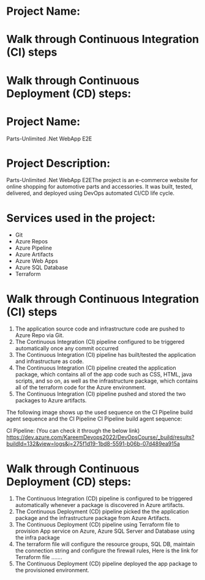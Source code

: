 
#  Project Name: 
# Walk through Continuous Integration (CI) steps
#  Walk through Continuous Deployment (CD) steps:

#  Project Name: 
Parts-Unlimited .Net WebApp E2E

#  Project Description:

Parts-Unlimited .Net WebApp E2EThe project is an e-commerce website for online shopping for automotive parts and accessories. It was built, tested, delivered, and deployed using DevOps automated CI/CD life cycle.

 # Services used in the project:

 - Git
 - Azure Repos 
 - Azure Pipeline 
 - Azure Artifacts
 - Azure Web Apps
 - Azure SQL Database
 - Terraform

#  Walk through Continuous Integration (CI) steps

 1. The application source code and infrastructure code are pushed to Azure Repo via Git.
 2. The Continuous Integration (CI) pipeline configured to be triggered automatically once any commit occurred 
3. The Continuous Integration (CI) pipeline has built/tested the application and infrastructure as code.
4. The Continuous Integration (CI) pipeline created the application package, which contains all of the app code such as CSS, HTML, java scripts, and so on, as well as the infrastructure package, which contains all of the terraform code for the Azure environment.
5. The Continuous Integration (CI) pipeline pushed and stored the two packages to Azure artifacts.

The following image shows up the used sequence on the CI Pipeline build agent sequence and the CI Pipeline
CI Pipeline build agent sequence:

CI Pipeline: (You can check it through the below link) https://dev.azure.com/KareemDevops2022/DevOpsCourse/_build/results?buildId=132&view=logs&j=275f1d19-1bd8-5591-b06b-07d489ea915a

#  Walk through Continuous Deployment (CD) steps:

 1. The Continuous Integration (CD) pipeline is configured to be triggered automatically whenever a package is discovered in Azure artifacts.
 2. The Continuous Deployment (CD) pipeline picked the the application package and the infrastructure package from Azure Artifacts.
 3. The Continuous Deployment (CD) pipeline using Terraform file to provision App service on Azure, Azure SQL Server and Database using the infra package
 4. The terraform file will configure the resource groups, SQL DB, maintain the connection string and configure the firewall rules, Here is the link for Terraform file .......
 5. The Continuous Deployment (CD) pipeline deployed the app package to the provisioned environment.
